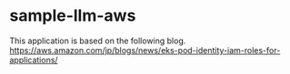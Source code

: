 # sample-llm-aws

This application is based on the following blog.
https://aws.amazon.com/jp/blogs/news/eks-pod-identity-iam-roles-for-applications/
